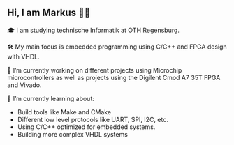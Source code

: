 ## Hi, I am Markus 👋🏼
🎓 I am studying technische Informatik at OTH Regensburg.

🛠️ My main focus is embedded programming using C/C++ and FPGA design with VHDL.

🔭 I’m currently working on different projects using Microchip microcontrollers as well as projects using the Digilent Cmod A7 35T FPGA and Vivado.

🌱 I’m currently learning about:
- Build tools like Make and CMake
- Different low level protocols like UART, SPI, I2C, etc.
- Using C/C++ optimized for embedded systems.
- Building more complex VHDL systems


<!--
**Preunicom/Preunicom** is a ✨ _special_ ✨ repository because its `README.md` (this file) appears on your GitHub profile.

Here are some ideas to get you started:

- 🔭 I’m currently working on ...
- 🌱 I’m currently learning ...
- 👯 I’m looking to collaborate on ...
- 🤔 I’m looking for help with ...
- 💬 Ask me about ...
- 📫 How to reach me: ...
- 😄 Pronouns: ...
- ⚡ Fun fact: ...
-->
